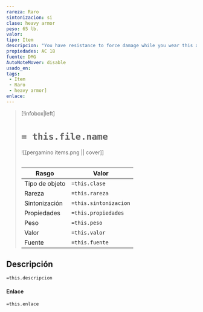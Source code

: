 ```yaml
---
rareza: Raro
sintonizacion: si
clase: heavy armor
peso: 65 lb.
valor: 
tipo: Item
descripcion: "You have resistance to force damage while you wear this armor.Plate consists of shaped, interlocking metal plates to cover the entire body. A suit of plate includes gauntlets, heavy leather boots, a visored helmet, and thick layers of padding underneath the armor. Buckles and straps distribute the weight over the body.The wearer has disadvantage on Dexterity (Stealth) checks.If the wearer has a Strength score lower than 15, their speed is reduced by 10 feet."
propiedades: AC 18
fuente: DMG
AutoNoteMover: disable
usado_en:  
tags: 
 - Item
 - Raro
 - heavy armor]
enlace: 
---
```


> [!infobox|left]
>  # `= this.file.name`
> ![[pergamino items.png || cover]]
> ######   
> |Rasgo | Valor |
> | --- | --- |
> | Tipo de objeto| `=this.clase`|
>  | Rareza| `=this.rareza`|
> | Sintonización | `=this.sintonizacion` |
> | Propiedades | `=this.propiedades` |
>  | Peso | `=this.peso` |
> | Valor | `=this.valor` |
> | Fuente | `=this.fuente` |


## Descripción
`=this.descripcion`

#### Enlace
`=this.enlace`